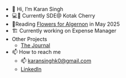 - 👋 Hi, I’m Karan Singh
- 💻👀 Currently SDE@ Kotak Cherry
- 📘Reading [Flowers for Algernon](https://www.goodreads.com/book/show/18373.Flowers_for_Algernon) in May 2025
- 🏗️ Currently working on Expense Manager
- Other Projects
  - [The Journal](https://the-journal.in)
- 📫 How to reach me
  - 📫 karansinghk0@gmail.com
  - [LinkedIn](https://www.linkedin.com/in/karandeepsingh2810)

<!---
Karan0009/Karan0009 is a ✨ special ✨ repository because its `README.md` (this file) appears on your GitHub profile.
You can click the Preview link to take a look at your changes.
--->
